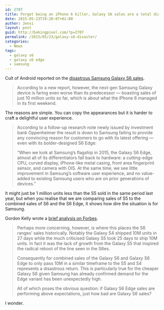 ```yaml
---
id: 2707
title: Forget being an iPhone 6 killer, Galaxy S6 sales are a total disaster for Samsung
date: 2015-05-23T19:20:07+01:00
author: Jenxi
layout: post
guid: http://bakingpixel.com/?p=2707
permalink: /2015/05/23/galaxy-s6-disaster/
categories:
  - News
tags:
  - galaxy s6
  - galaxy s6 edge
  - samsung
---
```

Cult of Android reported on the [disastrous Samsung Galaxy S6 sales](http://www.cultofandroid.com/73580/forget-being-an-iphone-6-killer-galaxy-s6-sales-are-a-total-disaster-for-samsung/).

> According to a new report, however, the next-gen Samsung Galaxy device is faring even worse than its predecessor — boasting sales of just 10 million units so far, which is about what the iPhone 6 managed in its first weekend. 

The reasons are simple. You can copy the appearances but it is harder to craft a delightful user experience.

> According to a follow-up research note newly issued by investment bank Oppenheimer the result is down to Samsung failing to provide any convincing reason for customers to go with its latest offering — even with its bolder-designed S6 Edge:
> 
> “When we look at Samsung’s flagship in 2015, the Galaxy S6 Edge, almost all of its differentiators fall back to hardware: a cutting-edge CPU, curved display, iPhone-like metal casing, front area fingerprint sensor, and camera with OIS. At the same time, we see little improvement in Samsung’s software user experience, and no value-added to existing Samsung users who are on prior generations of devices.” 

It might just be 1 million units less than the S5 sold in the same period last year, but when you realise that we are comparing sales of S5 to the combined sales of S6 and the S6 Edge, it shows how dire the situation is for Samsung.

Gordon Kelly wrote a [brief analysis on Forbes](http://www.forbes.com/sites/gordonkelly/2015/05/20/samsung-galaxy-s6-bad-sales/).

> Perhaps more concerning, however, is where this places the S6 ranges’ sales historically. Notably the Galaxy S4 shipped 10M units in 27 days while the much criticised Galaxy S5 took 25 days to ship 10M units. In fact it was the lack of growth from the Galaxy S5 that inspired the radical reboot of the line seen in the S6es.
> 
> Consequently for combined sales of the Galaxy S6 and Galaxy S6 Edge to only pass 10M in a similar timeframe to the S5 and S4 represents a disastrous return. This is particularly true for the cheaper Galaxy S6 given Samsung has already confirmed demand for the Edge variant has been unexpectedly high.
> 
> All of which poses the obvious question: if Galaxy S6 Edge sales are performing above expectations, just how bad are Galaxy S6 sales? 

I wonder.